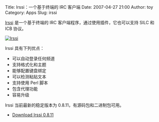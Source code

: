 Title: Irssi：一个基于终端的 IRC 客户端
Date: 2007-04-27 21:00
Author: toy
Category: Apps
Slug: irssi

[Irssi](http://irssi.org/) 是一个基于终端的 IRC
客户端程序，通过使用插件，它也可以支持 SILC 和 ICB 协议。

[![Irssi](http://i.linuxtoy.org/i/2007/04/irssi_s.png)](http://i.linuxtoy.org/i/2007/04/irssi.png)

Irssi 具有下列优点：

-   可以自动登录任何频道
-   支持格式化和主题
-   能够配置键盘绑定
-   可以检测粘贴文本
-   支持使用 Perl 脚本
-   包含代理功能
-   容易升级

Irssi 当前最新的稳定版本为 0.8.11，有源码包和二进制包可用。

- [Download Irssi 0.8.11](http://irssi.org/download)
